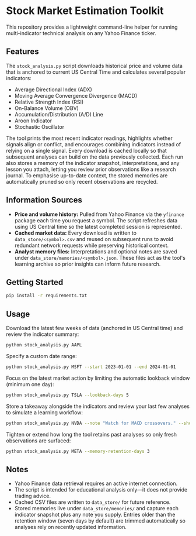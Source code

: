 # Stock Market Estimation Toolkit

This repository provides a lightweight command-line helper for running
multi-indicator technical analysis on any Yahoo Finance ticker.

## Features

The `stock_analysis.py` script downloads historical price and volume
data that is anchored to current US Central Time and calculates several
popular indicators:

* Average Directional Index (ADX)
* Moving Average Convergence Divergence (MACD)
* Relative Strength Index (RSI)
* On-Balance Volume (OBV)
* Accumulation/Distribution (A/D) Line
* Aroon Indicator
* Stochastic Oscillator

The tool prints the most recent indicator readings, highlights whether
signals align or conflict, and encourages combining indicators instead
of relying on a single signal. Every download is cached locally so that
subsequent analyses can build on the data previously collected. Each
run also stores a memory of the indicator snapshot, interpretations, and
any lesson you attach, letting you review prior observations like a
research journal. To emphasise up-to-date context, the stored memories
are automatically pruned so only recent observations are recycled.

## Information Sources

* **Price and volume history:** Pulled from Yahoo Finance via the
  `yfinance` package each time you request a symbol. The script refreshes
  data using US Central time so the latest completed session is
  represented.
* **Cached market data:** Every download is written to
  `data_store/<symbol>.csv` and reused on subsequent runs to avoid
  redundant network requests while preserving historical context.
* **Analyst memory files:** Interpretations and optional notes are saved
  under `data_store/memories/<symbol>.json`. These files act as the
  tool's learning archive so prior insights can inform future research.

## Getting Started

```bash
pip install -r requirements.txt
```

## Usage

Download the latest few weeks of data (anchored in US Central time) and
review the indicator summary:

```bash
python stock_analysis.py AAPL
```

Specify a custom date range:

```bash
python stock_analysis.py MSFT --start 2023-01-01 --end 2024-01-01
```

Focus on the latest market action by limiting the automatic lookback
window (minimum one day):

```bash
python stock_analysis.py TSLA --lookback-days 5
```

Store a takeaway alongside the indicators and review your last few
analyses to simulate a learning workflow:

```bash
python stock_analysis.py NVDA --note "Watch for MACD crossovers." --show-history --history-limit 3
```

Tighten or extend how long the tool retains past analyses so only fresh
observations are surfaced:

```bash
python stock_analysis.py META --memory-retention-days 3
```

## Notes

* Yahoo Finance data retrieval requires an active internet connection.
* The script is intended for educational analysis only—it does not
  provide trading advice.
* Cached CSV files are written to `data_store/` for future reference.
* Stored memories live under `data_store/memories/` and capture each
  indicator snapshot plus any note you supply. Entries older than the
  retention window (seven days by default) are trimmed automatically so
  analyses rely on recently updated information.

